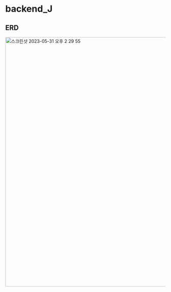 # backend_J
## ERD
<img width="783" alt="스크린샷 2023-05-31 오후 2 29 55" src="https://github.com/SMsoftwearEngineering/backend_J/assets/96905460/1b0774b7-ebe1-4fd6-8feb-233095293c7a">
